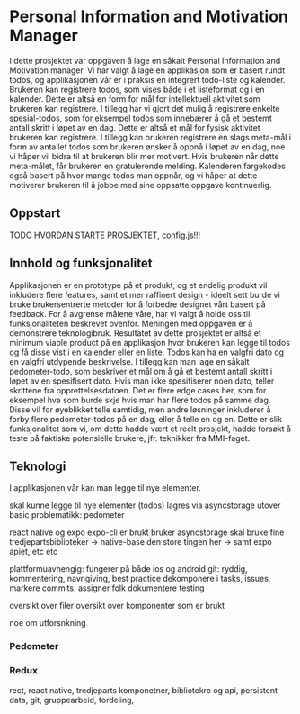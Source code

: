 # Personal Information and Motivation Manager

I dette prosjektet var oppgaven å lage en såkalt Personal Information and Motivation manager. Vi har valgt å lage en applikasjon som er basert rundt todos, og applikasjonen vår er i praksis en integrert todo-liste og kalender. Brukeren kan registrere todos, som vises både i et listeformat og i en kalender. Dette er altså en form for mål for intellektuell aktivitet som brukeren kan registrere. I tillegg har vi gjort det mulig å registrere enkelte spesial-todos, som for eksempel todos som innebærer å gå et bestemt antall skritt i løpet av en dag. Dette er altså et mål for fysisk aktivitet brukeren kan registrere. I tillegg kan brukeren registrere en slags meta-mål i form av antallet todos som brukeren ønsker å oppnå i løpet av en dag, noe vi håper vil bidra til at brukeren blir mer motivert. Hvis brukeren når dette meta-målet, får brukeren en gratulerende melding. Kalenderen fargekodes også basert på hvor mange todos man oppnår, og vi håper at dette motiverer brukeren til å jobbe med sine oppsatte oppgave kontinuerlig.

## Oppstart

TODO HVORDAN STARTE PROSJEKTET, config.js!!!

## Innhold og funksjonalitet

Applikasjonen er en prototype på et produkt, og et endelig produkt vil inkludere flere features, samt et mer raffinert design - ideelt sett burde vi bruke brukersentrerte metoder for å forbedre designet vårt basert på feedback. For å avgrense målene våre, har vi valgt å holde oss til funksjonaliteten beskrevet ovenfor. Meningen med oppgaven er å demonstrere teknologibruk. Resultatet av dette prosjektet er altså et minimum viable product på en applikasjon hvor brukeren kan legge til todos og få disse vist i en kalender eller en liste. Todos kan ha en valgfri dato og en valgfri utdypende beskrivelse. I tillegg kan man lage en såkalt pedometer-todo, som beskriver et mål om å gå et bestemt antall skritt i løpet av en spesifisert dato. Hvis man ikke spesifiserer noen dato, teller skrittene fra opprettelsesdatoen. Det er flere edge cases her, som for eksempel hva som burde skje hvis man har flere todos på samme dag. Disse vil for øyeblikket telle samtidig, men andre løsninger inkluderer å forby flere pedometer-todos på en dag, eller å telle en og en. Dette er slik funksjonalitet som vi, om dette hadde vært et reelt prosjekt, hadde forsøkt å teste på faktiske potensielle brukere, jfr. teknikker fra MMI-faget.

## Teknologi

I applikasjonen vår kan man legge til nye elementer.

skal kunne legge til nye elementer (todos)
lagres via asyncstorage
utover basic problematikk: pedometer

react native og expo
expo-cli er brukt
bruker asyncstorage
skal bruke fine tredjepartsbiblioteker
-> native-base den store tingen her
-> samt expo apiet, etc etc

plattformuavhengig: fungerer på både ios og android
git: ryddig, kommentering, navngiving, best practice
dekomponere i tasks, issues, markere commits, assigner folk
dokumentere testing

oversikt over filer
oversikt over komponenter som er brukt

noe om utforsnkning

### Pedometer

### Redux

rect, react native, tredjeparts komponetner, bibliotekre og api, persistent data, git, gruppearbeid, fordeling,
